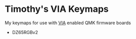# Timothy's VIA Keymaps

My keymaps for use with [VIA](https://caniusevia.com/) enabled QMK firmware boards 

* DZ65RGBv2
